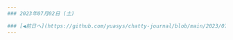 ```yaml
---
### 2023年07月02日 (土)

### [◀️前日へ](https://github.com/yuasys/chatty-journal/blob/main/2023/07/2023-07-01.md)&emsp;&emsp;&emsp;&emsp;[翌日へ▶️](https://github.com/yuasys/chatty-journal/blob/main/2023/07/2023-07-03.md)
---
```


